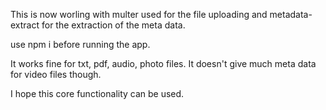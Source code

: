 This is now worling with multer used for the file uploading and metadata-extract for the extraction of the meta data.

use npm i before running the app.

It works fine for txt, pdf, audio, photo files. It doesn't give much meta data for video files though.

I hope this core functionality can be used.